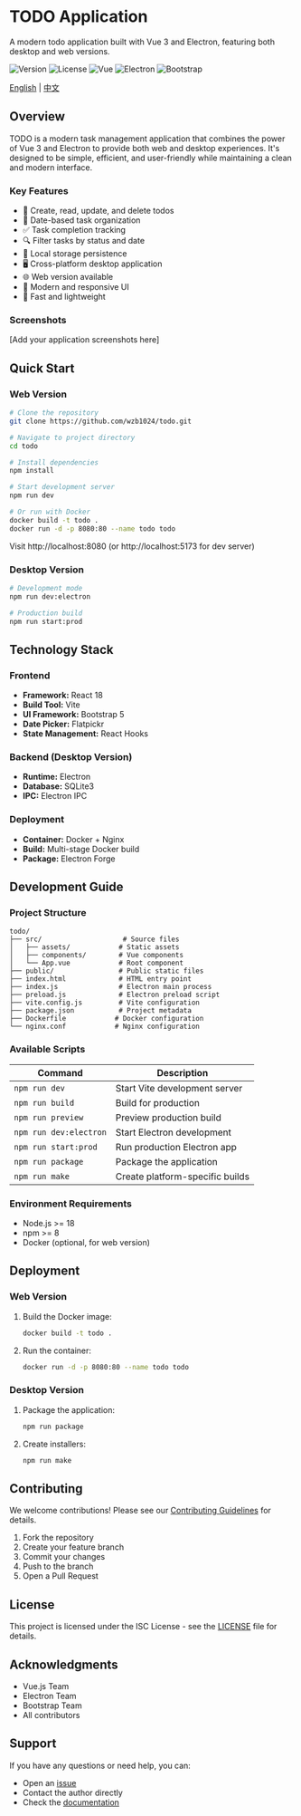 # TODO Application

A modern todo application built with Vue 3 and Electron, featuring both desktop and web versions.

![Version](https://img.shields.io/badge/version-1.0.0-blue.svg)
![License](https://img.shields.io/badge/license-ISC-green.svg)
![Vue](https://img.shields.io/badge/vue-3.4.0-brightgreen.svg)
![Electron](https://img.shields.io/badge/electron-34.0.0-blue.svg)
![Bootstrap](https://img.shields.io/badge/bootstrap-5.3.3-purple.svg)

[English](README.md) | [中文](README_zh.md)

## Overview

TODO is a modern task management application that combines the power of Vue 3 and Electron to provide both web and desktop experiences. It's designed to be simple, efficient, and user-friendly while maintaining a clean and modern interface.

### Key Features

- 📝 Create, read, update, and delete todos
- 📅 Date-based task organization
- ✅ Task completion tracking
- 🔍 Filter tasks by status and date
- 💾 Local storage persistence
- 🖥️ Cross-platform desktop application
- 🌐 Web version available
- 🎨 Modern and responsive UI
- 🚀 Fast and lightweight

### Screenshots

[Add your application screenshots here]

## Quick Start

### Web Version

```bash
# Clone the repository
git clone https://github.com/wzb1024/todo.git

# Navigate to project directory
cd todo

# Install dependencies
npm install

# Start development server
npm run dev

# Or run with Docker
docker build -t todo .
docker run -d -p 8080:80 --name todo todo
```

Visit http://localhost:8080 (or http://localhost:5173 for dev server)

### Desktop Version

```bash
# Development mode
npm run dev:electron

# Production build
npm run start:prod
```

## Technology Stack

### Frontend
- **Framework:** React 18
- **Build Tool:** Vite
- **UI Framework:** Bootstrap 5
- **Date Picker:** Flatpickr
- **State Management:** React Hooks

### Backend (Desktop Version)
- **Runtime:** Electron
- **Database:** SQLite3
- **IPC:** Electron IPC

### Deployment
- **Container:** Docker + Nginx
- **Build:** Multi-stage Docker build
- **Package:** Electron Forge

## Development Guide

### Project Structure
```
todo/
├── src/                    # Source files
│   ├── assets/            # Static assets
│   ├── components/        # Vue components
│   └── App.vue            # Root component
├── public/                # Public static files
├── index.html             # HTML entry point
├── index.js               # Electron main process
├── preload.js             # Electron preload script
├── vite.config.js         # Vite configuration
├── package.json           # Project metadata
├── Dockerfile            # Docker configuration
└── nginx.conf            # Nginx configuration
```

### Available Scripts

| Command | Description |
|---------|-------------|
| `npm run dev` | Start Vite development server |
| `npm run build` | Build for production |
| `npm run preview` | Preview production build |
| `npm run dev:electron` | Start Electron development |
| `npm run start:prod` | Run production Electron app |
| `npm run package` | Package the application |
| `npm run make` | Create platform-specific builds |

### Environment Requirements

- Node.js >= 18
- npm >= 8
- Docker (optional, for web version)

## Deployment

### Web Version
1. Build the Docker image:
   ```bash
   docker build -t todo .
   ```

2. Run the container:
   ```bash
   docker run -d -p 8080:80 --name todo todo
   ```

### Desktop Version
1. Package the application:
   ```bash
   npm run package
   ```

2. Create installers:
   ```bash
   npm run make
   ```

## Contributing

We welcome contributions! Please see our [Contributing Guidelines](CONTRIBUTING.md) for details.

1. Fork the repository
2. Create your feature branch
3. Commit your changes
4. Push to the branch
5. Open a Pull Request


## License

This project is licensed under the ISC License - see the [LICENSE](LICENSE) file for details.

## Acknowledgments

- Vue.js Team
- Electron Team
- Bootstrap Team
- All contributors

## Support

If you have any questions or need help, you can:
- Open an [issue](https://github.com/wzb1024/todo/issues)
- Contact the author directly
- Check the [documentation](docs/) 